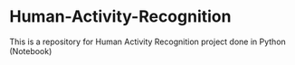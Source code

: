 # Human-Activity-Recognition
This is a repository for Human Activity Recognition project done in Python (Notebook)
